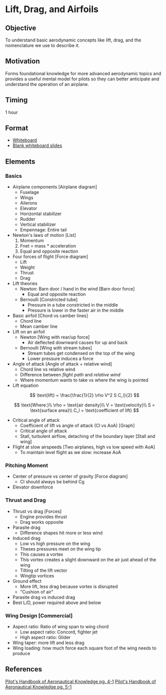 # Lift, Drag, and Airfoils

## Objective

To understand basic aerodynamic concepts like lift, drag, and the nomenclature we use to describe it.

## Motivation

Forms foundational knowledge for more advanced aerodynamic topics and provides a useful mental model for pilots so they can better anticipate and understand the operation of an airplane.

## Timing

1 hour

## Format

- [Whiteboard](/slides/lift-and-drag.pdf)
- [Blank whiteboard slides](/slides/lift-drag-blank.pdf)

## Elements

### Basics

- Airplane components [Airplane diagram]
  - Fuselage
  - Wings
  - Ailerons
  - Elevator
  - Horizontal stabilizer
  - Rudder
  - Vertical stabilizer
  - Empennage: Entire tail
- Newton's laws of motion [List]
  1. Momentum
  2. Fnet = mass \* acceleration
  3. Equal and opposite reaction
- Four forces of flight [Force diagram]
  - Lift
  - Weight
  - Thrust
  - Drag
- Lift theories
  - Newton: Barn door / hand in the wind [Barn door force]
    - Equal and opposite reaction
  - Bernoulli [Constricted tube]
    - Pressure in a tube constricted in the middle
    - Pressure is lower in the faster air in the middle
- Basic airfoil [Chord vs camber lines]
  - Chord line
  - Mean camber line
- Lift on an airfoil
  - Newton [Wing with rear/up force]
    - Air deflected downward causes for up and back
  - Bernoulli [Wing with stream tubes]
    - Stream tubes get condensed on the top of the wing
    - Lower pressure induces a force
- Angle of attack [Angle of attack + relative wind]
  - Chord line vs relative wind
  - Difference between _flight path_ and _relative wind_
  - Where momentum wants to take vs where the wing is pointed
- Lift equation

$$
\text{lift} = \frac{\frac{1}{2} \rho V^2 S C_l}{2}
$$

$$
\text{Where:}\\
\rho = \text{air density}\\
V = \text{velocity}\\
S = \text{surface area}\\
C_l = \text{coefficient of lift}
$$

- Critical angle of attack
  - Coefficient of lift vs angle of attack (Cl vs AoA) [Graph]
  - Critical angle of attack
  - Stall, turbulent airflow, detaching of the boundary layer [Stall and wing]
- Flight at slow airspeeds [Two airplanes, high vs low speed with AoA]
  - To maintain level flight as we slow: increase AoA

### Pitching Moment

- Center of pressure vs center of gravity [Force diagram]
  - Cl should always be behind Cg
- Elevator downforce

### Thrust and Drag

- Thrust vs drag [Forces]
  - Engine provides thrust
  - Drag works opposite
- Parasite drag
  - Difference shapes hit more or less wind
- Induced drag
  - Low vs high pressure on the wing
  - Theses pressures meet on the wing tip
  - This causes a vortex
  - This vortex creates a slight downward on the air just ahead of the wing
  - Tilting of the lift vector
  - Wingtip vortices
- Ground effect
  - More lift, less drag because vortex is disrupted
  - "Cushion of air"
- Parasite drag vs induced drag
- Best L/D, power required above and below

### Wing Design [Commercial]

- Aspect ratio: Ratio of wing span to wing chord
  - Low aspect ratio: Concord, fighter jet
  - High aspect ratio: Glider
- Wing taper: more lift and less drag
- Wing loading: how much force each square foot of the wing needs to produce

## References

[Pilot's Handbook of Aeronautical Knowledge pg. 4-1](/_references/PHAK/4-1)
[Pilot's Handbook of Aeronautical Knowledge pg. 5-1](/_references/PHAK/5-1)
